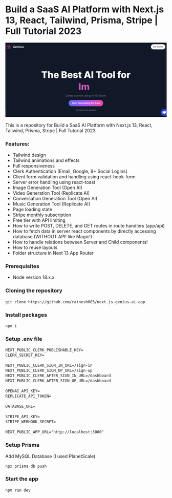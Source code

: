 # Build a SaaS AI Platform with Next.js 13, React, Tailwind, Prisma, Stripe | Full Tutorial 2023
![Fullstack AI App](<thumbnail.png>)

This is a repository for Build a SaaS AI Platform with Next.js 13, React, Tailwind, Prisma, Stripe | Full Tutorial 2023.


### Features:

- Tailwind design
- Tailwind animations and effects
- Full responsiveness
- Clerk Authentication (Email, Google, 9+ Social Logins)
- Client form validation and handling using react-hook-form
- Server error handling using react-toast
- Image Generation Tool (Open AI)
- Video Generation Tool (Replicate AI)
- Conversation Generation Tool (Open AI)
- Music Generation Tool (Replicate AI)
- Page loading state
- Stripe monthly subscription
- Free tier with API limiting
- How to write POST, DELETE, and GET routes in route handlers (app/api)
- How to fetch data in server react components by directly accessing database (WITHOUT API! like Magic!)
- How to handle relations between Server and Child components!
- How to reuse layouts
- Folder structure in Next 13 App Router

### Prerequisites
- Node version 18.x.x

### Cloning the repository
```
git clone https://github.com/ratnesh003/next.js-genius-ai-app
```
### Install packages
```
npm i
```
### Setup .env file
```
NEXT_PUBLIC_CLERK_PUBLISHABLE_KEY=
CLERK_SECRET_KEY=

NEXT_PUBLIC_CLERK_SIGN_IN_URL=/sign-in
NEXT_PUBLIC_CLERK_SIGN_UP_URL=/sign-up
NEXT_PUBLIC_CLERK_AFTER_SIGN_IN_URL=/dashboard
NEXT_PUBLIC_CLERK_AFTER_SIGN_UP_URL=/dashboard

OPENAI_API_KEY=
REPLICATE_API_TOKEN=

DATABASE_URL=

STRIPE_API_KEY=
STRIPE_WEBHOOK_SECRET=

NEXT_PUBLIC_APP_URL="http://localhost:3000"
```

### Setup Prisma
Add MySQL Database (I used PlanetScale)

```
npx prisma db push
```
### Start the app
```
npm run dev
```
